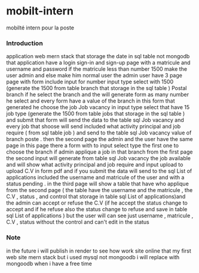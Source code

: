 # mobilt-intern
mobilté intern pour la poste
### Introduction
application web mern stack that storage the date in sql table not mongodb that application have a login sign-in and sign-up page with a matricule and username and password if the matricule less than number 1500  make the user admin and else make him normal user the admin user have 3 page page with form include  input  for number input type select with 1500 (generate the 1500 from table branch that storage in the sql table ) Postal branch if he select the branch and the will generate form as many number he select and every form have a value of the branch in this form that generated he choose the job  Job vacancy in input type select that have 15 job type  (generate the 1500 from table jobs that storage in the sql table ) and submit that form will send the data to the table sql  Job vacancy and every job that shoose  will send included  what activity principal  and job require ( from sql table job ) and send  to the table sql  Job vacancy value of branch poste . then the second page the admin and the user have the same page in this page there a form with to input select type the first one to choose the branch if admin applique a job in that branch from the first page the second input will generate from table sql Job vacancy the job available and will show  what activity principal  and job require and input upload to upload C.V in form pdf and if you submit the data will send to the sql List of applications included the username and matricule  of the user and with a status pending . in the third page will show a table that have who applique from the second page ( the table have the username and the matricule , the C.V , status , and control that storage in table sql List of applications)and the admin can accept  or refuse the C.V (if he accept the status change to accept and if he refuse also the status change to refuse and save in table sql List of applications ) but the user will can see just username , matricule , C.V , status without the control and can't edit in the status
### Note
in the future i will publish in render to see how work site online that my first web site mern stack but i used mysql not mongoodb i will replace with mongoodb when i have a free time
